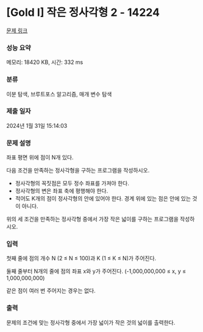# [Gold I] 작은 정사각형 2 - 14224 

[문제 링크](https://www.acmicpc.net/problem/14224) 

### 성능 요약

메모리: 18420 KB, 시간: 332 ms

### 분류

이분 탐색, 브루트포스 알고리즘, 매개 변수 탐색

### 제출 일자

2024년 1월 31일 15:14:03

### 문제 설명

<p>좌표 평면 위에 점이 N개 있다.</p>

<p>다음 조건을 만족하는 정사각형을 구하는 프로그램을 작성하시오.</p>

<ul>
	<li>정사각형의 꼭짓점은 모두 정수 좌표를 가져야 한다.</li>
	<li>정사각형의 변은 좌표 축에 평행해야 한다.</li>
	<li>적어도 K개의 점이 정사각형의 안에 있어야 한다. 경계 위에 있는 점은 안에 있는 것이 아니다.</li>
</ul>

<p>위의 세 조건을 만족하는 정사각형 중에서 가장 작은 넓이를 구하는 프로그램을 작성하시오.</p>

### 입력 

 <p>첫째 줄에 점의 개수 N (2 ≤ N ≤ 100)과 K (1 ≤ K ≤ N)가 주어진다.</p>

<p>둘째 줄부터 N개의 줄에 점의 좌표 x와 y가 주어진다. (-1,000,000,000 ≤ x, y ≤ 1,000,000,000)</p>

<p>같은 점이 여러 번 주어지는 경우는 없다.</p>

### 출력 

 <p>문제의 조건에 맞는 정사각형 중에서 가장 넓이가 작은 것의 넓이를 출력한다.</p>

